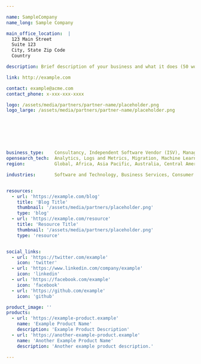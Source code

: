 ```yaml
---

name: SampleCompany
name_long: Sample Company

main_office_location:  |
  123 Main Street
  Suite 123
  City, State Zip Code
  Country

description: Brief description of your business and what it does (50 words or less).

link: http://example.com

contact: example@acme.com
contact_phone: x-xxx-xxx-xxxx

logo: /assets/media/partners/partner-name/placeholder.png
logo_large: /assets/media/partners/partner-name/placeholder.png







business_type:    Consultancy, Independent Software Vendor (ISV), Managed Service Provider (MSP), Platform Integrator, Professional Services, Support, Systems Integrator, Training
opensearch_tech:  Analytics, Logs and Metrics, Migration, Machine Learning and AI, Observability, Other, Search, Security
region:           Global, Africa, Asia Pacific, Australia, Central America, Europe, Middle East, North America, South America

industries:       Software and Technology, Business Services, Consumer Services, Education, Energy and Utilities, Government, Financial Services, Healthcare, Media and Entertainment, Public Sector, NonProfit, Retail, Telecommunications


resources:
  - url: 'https://example.com/blog'
    title: 'Blog Title'
    thumbnail: '/assets/media/partners/placeholder.png'
    type: 'blog'
  - url: 'https://example.com/resource'
    title: 'Resource Title'
    thumbnail: '/assets/media/partners/placeholder.png'
    type: 'resource'


social_links:
  - url: 'https://twitter.com/example'
    icon: 'twitter'
  - url: 'https://www.linkedin.com/company/example'
    icon: 'linkedin'
  - url: 'https://facebook.com/example'
    icon: 'facebook'
  - url: 'https://github.com/example'
    icon: 'github'

product_image: ''
products:
  - url: 'https://example-product.example'
    name: 'Example Product Name'
    description: 'Example Product Description'
  - url: 'https://another-example-product.example'
    name: 'Another Example Product Name'
    description: 'Another example product description.'

---
```

